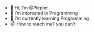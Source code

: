 - 👋 Hi, I’m @Plepler
- 👀 I’m interested in Programming
- 🌱 I’m currently learning Programming
- 📫 How to reach me? you can't

<!---
Plepler/Plepler is a ✨ special ✨ repository because its `README.md` (this file) appears on your GitHub profile.
You can click the Preview link to take a look at your changes.
--->
